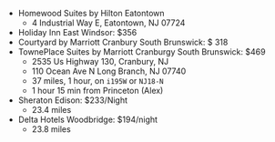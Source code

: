 - Homewood Suites by Hilton Eatontown
   - 4 Industrial Way E, Eatontown, NJ 07724
- Holiday Inn East Windsor: $356
- Courtyard by Marriott Cranbury South Brunswick: $ 318
- TownePlace Suites by Marriott Cranburgy South Brunswick: $469
   - 2535 Us Highway 130, Cranbury, NJ
   - 110 Ocean Ave N Long Branch, NJ 07740
   - 37 miles, 1 hour, on `i195W` or `NJ18-N`
   - 1 hour 15 min from Princeton (Alex)
- Sheraton Edison: $233/Night
   - 23.4 miles
- Delta Hotels Woodbridge: $194/night
   - 23.8 miles  
